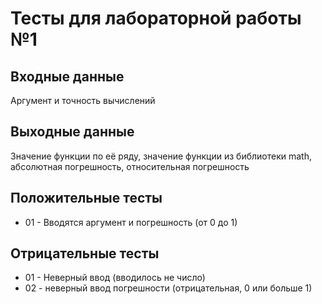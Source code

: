 # Тесты для лабораторной работы №1

## Входные данные
Аргумент и точность вычислений

## Выходные данные
Значение функции по её ряду, значение функции из библиотеки math, абсолютная погрешность, относительная погрешность

## Положительные тесты
- 01 - Вводятся аргумент и погрешность (от 0 до 1)

## Отрицательные тесты
- 01 - Неверный ввод (вводилось не число)
- 02 - неверный ввод погрешности (отрицательная, 0 или больше 1)